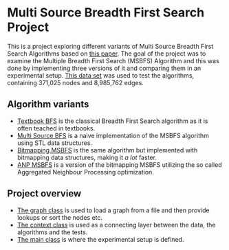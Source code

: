 # Multi Source Breadth First Search Project
This is a project exploring different variants of Multi Source Breadth First Search Algorithms based on [this paper](https://db.in.tum.de/~kaufmann/papers/msbfs.pdf). 
The goal of the project was to examine the Multiple Breadth First Search (MSBFS) Algorithm and this was done by implementing three versions of it and comparing them in an experimental setup. [This data set](http://konect.cc/networks/wikipedia_link_eu/) was used to test the algorithms, containing 371,025 nodes and 8,985,762 edges.

## Algorithm variants
- [Textbook BFS](include/textbook-bfs.h) is the classical Breadth First Search algorithm as it is often teached in textbooks.
- [Multi Source BFS](include/msbfs.h) is a naive implementation of the MSBFS algorithm using STL data structures.
- [Bitmapping MSBFS](include/bitmapping-msbfs.h) is the same algorithm but implemented with bitmapping data structures, making it _a lot_ faster.
- [ANP MSBFS](include/anp-msbfs.h) is a version of the bitmapping MSBFS utilizing the so called Aggregated Neighbour Processing optimization.

## Project overview
- [The graph class](include/graph.h) is used to load a graph from a file and then provide lookups or sort the nodes etc.
- [The context class](include/context.h) is used as a connecting layer between the data, the algorithms and the tests.
- [The main class](src/main.cc) is where the experimental setup is defined.
